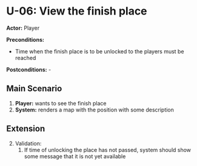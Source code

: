 # U-06: View the finish place
**Actor:** Player

**Preconditions:**
- Time when the finish place is to be unlocked to the players must be reached

**Postconditions:** -

## Main Scenario

1. **Player:** wants to see the finish place
2. **System:** renders a map with the position with some description
    
## Extension
2. Validation:
   1. If time of unlocking the place has not passed, system should show some message that it is not yet available
